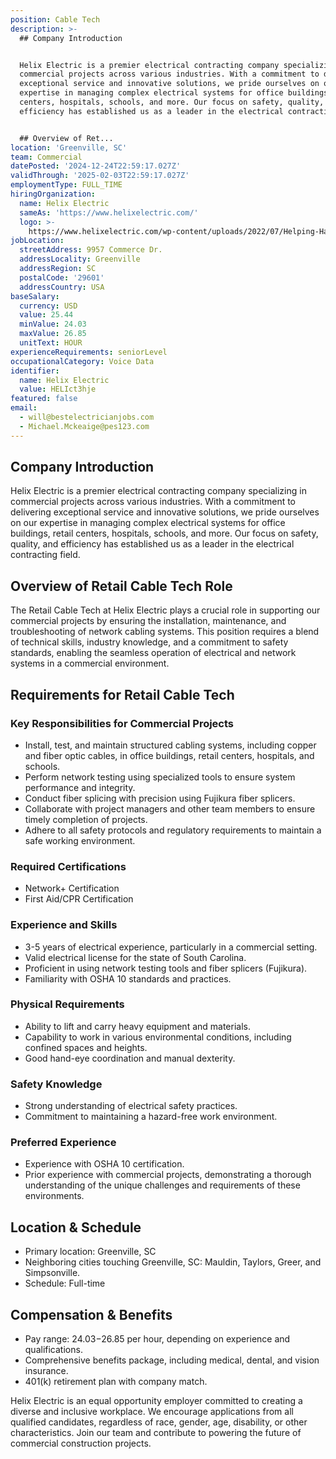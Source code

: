 ```yaml
---
position: Cable Tech
description: >-
  ## Company Introduction


  Helix Electric is a premier electrical contracting company specializing in
  commercial projects across various industries. With a commitment to delivering
  exceptional service and innovative solutions, we pride ourselves on our
  expertise in managing complex electrical systems for office buildings, retail
  centers, hospitals, schools, and more. Our focus on safety, quality, and
  efficiency has established us as a leader in the electrical contracting field.


  ## Overview of Ret...
location: 'Greenville, SC'
team: Commercial
datePosted: '2024-12-24T22:59:17.027Z'
validThrough: '2025-02-03T22:59:17.027Z'
employmentType: FULL_TIME
hiringOrganization:
  name: Helix Electric
  sameAs: 'https://www.helixelectric.com/'
  logo: >-
    https://www.helixelectric.com/wp-content/uploads/2022/07/Helping-Hands-Logo_Blue-e1656694113799.jpg
jobLocation:
  streetAddress: 9957 Commerce Dr.
  addressLocality: Greenville
  addressRegion: SC
  postalCode: '29601'
  addressCountry: USA
baseSalary:
  currency: USD
  value: 25.44
  minValue: 24.03
  maxValue: 26.85
  unitText: HOUR
experienceRequirements: seniorLevel
occupationalCategory: Voice Data
identifier:
  name: Helix Electric
  value: HELIct3hje
featured: false
email:
  - will@bestelectricianjobs.com
  - Michael.Mckeaige@pes123.com
---
```




## Company Introduction

Helix Electric is a premier electrical contracting company specializing in commercial projects across various industries. With a commitment to delivering exceptional service and innovative solutions, we pride ourselves on our expertise in managing complex electrical systems for office buildings, retail centers, hospitals, schools, and more. Our focus on safety, quality, and efficiency has established us as a leader in the electrical contracting field.

## Overview of Retail Cable Tech Role

The Retail Cable Tech at Helix Electric plays a crucial role in supporting our commercial projects by ensuring the installation, maintenance, and troubleshooting of network cabling systems. This position requires a blend of technical skills, industry knowledge, and a commitment to safety standards, enabling the seamless operation of electrical and network systems in a commercial environment.

## Requirements for Retail Cable Tech

### Key Responsibilities for Commercial Projects

- Install, test, and maintain structured cabling systems, including copper and fiber optic cables, in office buildings, retail centers, hospitals, and schools.
- Perform network testing using specialized tools to ensure system performance and integrity.
- Conduct fiber splicing with precision using Fujikura fiber splicers.
- Collaborate with project managers and other team members to ensure timely completion of projects.
- Adhere to all safety protocols and regulatory requirements to maintain a safe working environment.

### Required Certifications

- Network+ Certification
- First Aid/CPR Certification

### Experience and Skills

- 3-5 years of electrical experience, particularly in a commercial setting.
- Valid electrical license for the state of South Carolina.
- Proficient in using network testing tools and fiber splicers (Fujikura).
- Familiarity with OSHA 10 standards and practices.

### Physical Requirements

- Ability to lift and carry heavy equipment and materials.
- Capability to work in various environmental conditions, including confined spaces and heights.
- Good hand-eye coordination and manual dexterity.

### Safety Knowledge

- Strong understanding of electrical safety practices.
- Commitment to maintaining a hazard-free work environment.

### Preferred Experience

- Experience with OSHA 10 certification.
- Prior experience with commercial projects, demonstrating a thorough understanding of the unique challenges and requirements of these environments.

## Location & Schedule

- Primary location: Greenville, SC
- Neighboring cities touching Greenville, SC: Mauldin, Taylors, Greer, and Simpsonville.
- Schedule: Full-time

## Compensation & Benefits

- Pay range: $24.03-$26.85 per hour, depending on experience and qualifications.
- Comprehensive benefits package, including medical, dental, and vision insurance.
- 401(k) retirement plan with company match.

Helix Electric is an equal opportunity employer committed to creating a diverse and inclusive workplace. We encourage applications from all qualified candidates, regardless of race, gender, age, disability, or other characteristics. Join our team and contribute to powering the future of commercial construction projects.
